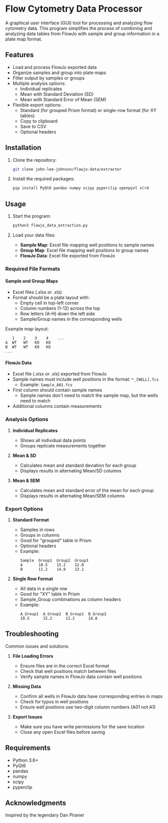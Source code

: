# Flow Cytometry Data Processor

A graphical user interface (GUI) tool for processing and analyzing flow cytometry data. This program simplifies the process of combining and analyzing data tables from FlowJo with sample and group information in a plate map format.

## Features

- Load and process FlowJo exported data
- Organize samples and group into plate maps
- Filter output by samples or groups
- Multiple analysis options:
  - Individual replicates
  - Mean with Standard Deviation (SD)
  - Mean with Standard Error of Mean (SEM)
- Flexible export options:
  - Standard (for grouped Prism format) or single-row format (for XY tables)
  - Copy to clipboard
  - Save to CSV
  - Optional headers

## Installation

1. Clone the repository:
   ```bash
   git clone john-lee-johnson/flowjo-data/extractor
   ```

2. Install the required packages:
   ```bash
   pip install PyQt6 pandas numpy scipy pyperclip openpyxl xlrd
   ```

## Usage

1. Start the program:
   ```bash
   python3 flowjo_data_extraction.py
   ```

2. Load your data files:
   - **Sample Map**: Excel file mapping well positions to sample names
   - **Group Map**: Excel file mapping well positions to group names
   - **FlowJo Data**: Excel file exported from FlowJo

### Required File Formats

#### Sample and Group Maps
- Excel files (.xlsx or .xls)
- Format should be a plate layout with:
  - Empty cell in top-left corner
  - Column numbers (1-12) across the top
  - Row letters (A-H) down the left side
  - Sample/Group names in the corresponding wells

Example map layout:
```
   1    2    3    4    ...
A  WT   WT   KO   KO   
B  WT   WT   KO   KO   
...
```

#### FlowJo Data
- Excel file (.xlsx or .xls) exported from FlowJo
- Sample names must include well positions in the format: `*_[WELL].fcs`
  - Example: `Sample_A01.fcs`
- First column should contain sample names
  - Sample names don't need to match the sample map, but the wells need to match
- Additional columns contain measurements

### Analysis Options

1. **Individual Replicates**
   - Shows all individual data points
   - Groups replicate measurements together

2. **Mean & SD**
   - Calculates mean and standard deviation for each group
   - Displays results in alternating Mean/SD columns

3. **Mean & SEM**
   - Calculates mean and standard error of the mean for each group
   - Displays results in alternating Mean/SEM columns

### Export Options

1. **Standard Format**
   - Samples in rows
   - Groups in columns
   - Good for "grouped" table in Prism
   - Optional headers
   - Example:
     ```
     Sample  Group1  Group2  Group3
     A       10.5    15.2    12.8
     B       11.2    14.8    13.1
     ```

2. **Single Row Format**
   - All data in a single row
   - Good for "XY" table in Prism
   - Sample_Group combinations as column headers
   - Example:
     ```
     A_Group1  A_Group2  B_Group1  B_Group2
     10.5      15.2      11.2      14.8
     ```

## Troubleshooting

Common issues and solutions:

1. **File Loading Errors**
   - Ensure files are in the correct Excel format
   - Check that well positions match between files
   - Verify sample names in FlowJo data contain well positions

2. **Missing Data**
   - Confirm all wells in FlowJo data have corresponding entries in maps
   - Check for typos in well positions
   - Ensure well positions use two-digit column numbers (A01 not A1)

3. **Export Issues**
   - Make sure you have write permissions for the save location
   - Close any open Excel files before saving

## Requirements

- Python 3.6+
- PyQt6
- pandas
- numpy
- scipy
- pyperclip

## Acknowledgments

Inspired by the legendary Dan Piraner
